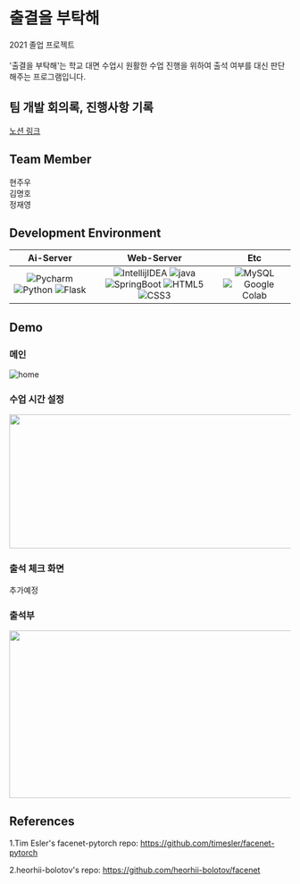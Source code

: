 # 출결을 부탁해
2021 졸업 프로젝트<br/><br/>
'출결을 부탁해'는 학교 대면 수업시 원활한 수업 진행을 위하여 출석 여부를 대신 판단해주는 프로그램입니다.


## 팀 개발 회의록, 진행사항 기록

[노션 링크](https://gifted-dove-81f.notion.site/39556e1b655848c69863670746ca4202?v=08e4f552501c450a9e2164d71cfe266c)


## Team Member
현주우<br>
김명호<br>
정재영<br>


## Development Environment
  
|         Ai-Server         |      Web-Server      |         Etc          |      
| :----------------------: | :---------------: | :------------------: |
| ![Pycharm](https://img.shields.io/badge/Pycharm-v2020.3.5-%233776AB.svg?&style=for-the-badge&logo=Pycharm&logoColor=white) ![Python](https://img.shields.io/badge/Python-v3.8-%233776AB.svg?style=for-the-badge&logo=Python&logoColor=white) ![Flask](https://img.shields.io/badge/Flask-v2.0.2-%233776AB.svg?style=for-the-badge&logo=Flask&logoColor=white) | ![IntellijIDEA](https://img.shields.io/badge/Intellij%20IDEA-%20v2021.2.3-yellowgreen.svg?style=for-the-badge&logo=Intellij%20IDEA&logoColor=white) ![java](https://img.shields.io/badge/java-%20v11-green.svg?style=for-the-badge&logo=java&logoColor=#007396) ![SpringBoot](https://img.shields.io/badge/SpringBoot-%20v2.5.6-green.svg?style=for-the-badge&logo=Spring%20Boot&logoColor=#6DB33F) ![HTML5](https://img.shields.io/badge/HTML5-E34F26?style=flat-square&logo=HTML5&logoColor=white) ![CSS3](https://img.shields.io/badge/CSS3-1572B6?style=flat-square&logo=CSS3&logoColor=white) |  ![MySQL](https://img.shields.io/badge/Mysql-v8.0.26-green?logo=mysql)  ![Google Colab](https://img.shields.io/badge/Google%20Colab-.-green.svg?style=for-the-badge&logo=Google%20Colab&logoColor=#F9AB00)|


## Demo

### 메인
![home](https://user-images.githubusercontent.com/40835055/142767160-fd83516f-25fc-4d2f-b1ce-e5635e38ff9c.gif)

### 수업 시간 설정 
<img src="https://user-images.githubusercontent.com/40835055/142767189-a1c343de-3eed-479a-a144-e2fc92314311.png"  width="600" height="240">

### 출석 체크 화면

추가예정


### 출석부 
<img src="https://user-images.githubusercontent.com/40835055/142767183-191f866f-7167-4ade-9a11-3e323fac6c40.png"  width="600" height="300">

## References
1.Tim Esler's facenet-pytorch repo: https://github.com/timesler/facenet-pytorch

2.heorhii-bolotov's repo: https://github.com/heorhii-bolotov/facenet
